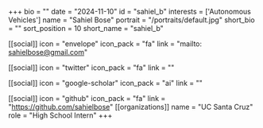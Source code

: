 +++
bio = "" 
date = "2024-11-10" 
id = "sahiel_b" 
interests = ['Autonomous Vehicles'] 
name = "Sahiel Bose" 
portrait = "/portraits/default.jpg" 
short_bio = "" 
sort_position = 10
 short_name = "sahiel_b" 

[[social]] 
    icon = "envelope" 
    icon_pack = "fa" 
    link = "mailto: sahielbose@gmail.com"

 [[social]] 
    icon = "twitter" 
    icon_pack = "fa" 
    link = "" 

[[social]] 
    icon = "google-scholar" 
    icon_pack = "ai" 
    link = "" 

[[social]] 
    icon = "github" 
    icon_pack = "fa" 
    link = "https://github.com/sahielbose" 
[[organizations]] 
     name = "UC Santa Cruz" 
      role = "High School Intern" 
+++
